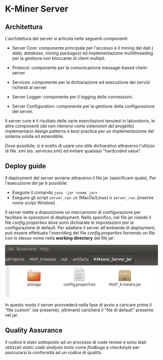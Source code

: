 # K-Miner Server

## Architettura
L'architettura del server si articola nelle seguenti componenti:

* Server Core: componente principale per l'accesso e il mining dei dati ( *data, database, mining packages*) ed implementazione multithreading per la gestione non bloccante di client multipli.
* Protocol: componente per la comunicazione message-based client-server
* Services: componente per la dichiarazione ed esecuzione dei servizi richiesti al server
* Server Logger: componente per il logging delle connessioni.

* Server Configuration: componente per la gestione della configurazione del server.

Il server core è il risultato delle varie esercitazioni tenutesi in laboratorio, le altre componenti (*da non ritenersi come estensioni del progetto*) implementano design patterns e best practice per un implementazione del sistema solida ed estendibile.

Dove possibile, si è scelto di usare uno stile dichiarativo attraverso l'utlizzo di file .xml (es. services.xml) ed evitare qualsiasi "hardcoded value".


## Deploy guide
Il deployment del server avviene attraverso il file jar (specificare quale), Per l'esecuzione del jar è possibile:

* Eseguire il comando `java -jar <nome jar>`
* Eseguire gli script `server_run.sh` (MacOs/Linux) o `server_run.`(inserire nome script Window)



Il server mette a disposizione un meccanismo di configurazione per facilitare le operazioni di deployment.
Nello specifico, nel file jar risiede il file _config.properties_ dove sono dichiarate le impostazioni per la configurazione di default. Per adattare il server all'ambiente di deployment, può essere effettuato l'overriding del file _config.properties_ fornendo un file con lo stesso nome nella **working directory** del file jar:

![](img/deploy.png)

In questo modo il server provvederà nella fase di avvio a caricare prima il "file custom" (se presente), altrimenti caricherà il "file di default"  presente nel jar.

## Quality Assurance
Il codice è stato sottoposto ad un processo di code review e sono stati utilizzati *static code analysis tools* come *findbugs* e *checkstyle* per assicurarsi la conformità ad un codice di qualità.